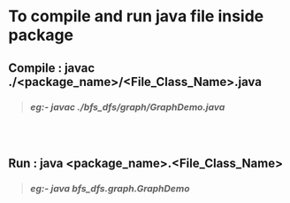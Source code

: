 # To compile and run java file inside package

## Compile : **javac ./<package_name>/<File_Class_Name>.java**

> ### _eg:- javac ./bfs_dfs/graph/GraphDemo.java_

<br/>
<br/>

## Run : **java <package_name>.<File_Class_Name>**

> ### _eg:- java bfs_dfs.graph.GraphDemo_
